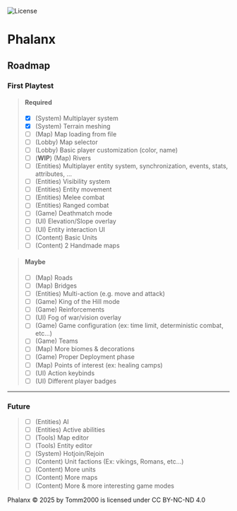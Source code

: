 ![License](https://img.shields.io/badge/license-CC%20BY--NC--ND%204.0-blue.svg)

# Phalanx

## Roadmap

### First Playtest
> #### Required
> - [X] (System) Multiplayer system
> - [X] (System) Terrain meshing
> - [ ] (Map) Map loading from file
> - [ ] (Lobby) Map selector
> - [ ] (Lobby) Basic player customization (color, name)
> - [ ] (**WIP**) (Map) Rivers
> - [ ] (Entities) Multiplayer entity system, synchronization, events, stats, attributes, ...
> - [ ] (Entities) Visibility system
> - [ ] (Entities) Entity movement
> - [ ] (Entities) Melee combat
> - [ ] (Entities) Ranged combat
> - [ ] (Game) Deathmatch mode
> - [ ] (UI) Elevation/Slope overlay
> - [ ] (UI) Entity interaction UI
> - [ ] (Content) Basic Units
> - [ ] (Content) 2 Handmade maps

> #### Maybe
> - [ ] (Map) Roads
> - [ ] (Map) Bridges
> - [ ] (Entities) Multi-action (e.g. move and attack)
> - [ ] (Game) King of the Hill mode
> - [ ] (Game) Reinforcements
> - [ ] (UI) Fog of war/vision overlay
> - [ ] (Game) Game configuration (ex: time limit, deterministic combat, etc...)
> - [ ] (Game) Teams
> - [ ] (Map) More biomes & decorations
> - [ ] (Game) Proper Deployment phase
> - [ ] (Map) Points of interest (ex: healing camps)
> - [ ] (UI) Action keybinds
> - [ ] (UI) Different player badges

---

### Future
> - [ ] (Entities) AI
> - [ ] (Entities) Active abilities
> - [ ] (Tools) Map editor
> - [ ] (Tools) Entity editor
> - [ ] (System) Hotjoin/Rejoin
> - [ ] (Content) Unit factions (Ex: vikings, Romans, etc...)
> - [ ] (Content) More units
> - [ ] (Content) More maps
> - [ ] (Content) More & more interesting game modes

Phalanx © 2025 by Tomm2000 is licensed under CC BY-NC-ND 4.0 
